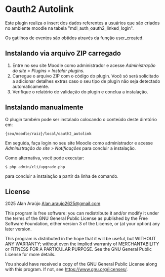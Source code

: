 # Oauth2 Autolink #

Este plugin realiza o insert dos dados referentes a usuários que são criados no ambiente moodle na tabela "mdl_auth_oauth2_linked_login".

Os gatilhos de eventos são obtidos através da função user_created.


## Instalando via arquivo ZIP carregado ##

1. Entre no seu site Moodle como administrador e acesse _Administração do site >
   Plugins > Instalar plugins_.
2. Carregue o arquivo ZIP com o código do plugin. Você só será solicitado a adicionar
   detalhes extras caso o seu tipo de plugin não seja detectado automaticamente.
3. Verifique o relatório de validação do plugin e conclua a instalação.

## Instalando manualmente ##

O plugin também pode ser instalado colocando o conteúdo deste diretório em:

    {seu/moodle/raiz}/local/oauth2_autolink

Em seguida, faça login no seu site Moodle como administrador e acesse _Administração do site >
Notificações_ para concluir a instalação.

Como alternativa, você pode executar:

    $ php admin/cli/upgrade.php

para concluir a instalação a partir da linha de comando.

## License ##

2025 Alan Araújo <Alan.araujo2625@gmail.com>

This program is free software: you can redistribute it and/or modify it under
the terms of the GNU General Public License as published by the Free Software
Foundation, either version 3 of the License, or (at your option) any later
version.

This program is distributed in the hope that it will be useful, but WITHOUT ANY
WARRANTY; without even the implied warranty of MERCHANTABILITY or FITNESS FOR A
PARTICULAR PURPOSE.  See the GNU General Public License for more details.

You should have received a copy of the GNU General Public License along with
this program.  If not, see <https://www.gnu.org/licenses/>.
